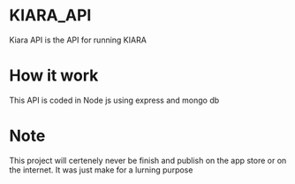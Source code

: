 # KIARA_API
Kiara API is the API for running KIARA 
# How it work
This API is coded in Node js using express and mongo db 
# Note 
This project will certenely never be finish and publish on the app store or on the internet. It was just make for a lurning purpose 
